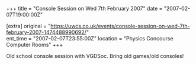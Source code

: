 +++
title = "Console Session on Wed 7th February 2007"
date = "2007-02-07T19:00:00Z"

[extra]
original = "https://uwcs.co.uk/events/console-session-on-wed-7th-february-2007-1474488990692/"    
ent_time = "2007-02-07T23:55:00Z"
location = "Physics Concourse Computer Rooms"
+++

Old school console session with VGDSoc. Bring old games/old consoles\!

